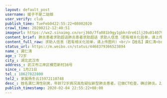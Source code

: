 ```yaml
---
layout: default_post
username: 媛子不是二姑娘
user_verify: club
publish_time: TueFeb0422:55:22+08002020
crawl_time: 20200212-12:40:51
imageurl: https://wx2.sinaimg.cn/orj360/7fa081b9gy1gbkrdre61lj20u014079p.jpg,https://wx3.sinaimg.cn/orj360/7fa081b9gy1gbkrdr0gavj20u014078y.jpg
content_brief: 肺炎患者求助超话肺炎患者求助超话 求助人信息（若有相关化验单，请上传图片）【姓名】龚仁清【年龄】72岁【所在城市】湖北武汉市【所在小区、社区】武汉市江岸区模范新村36号【患病时间】1月21日【联系方式】18627822800【其他紧急联系人】家属杨冬云159 7211 0748【病情描述】 姓名 ...全文
content_full_raw: 求助人信息（若有相关化验单，请上传图片）<br/>【姓名】龚仁清<br/>【年龄】72岁<br/>【所在城市】湖北武汉市<br/>【所在小区、社区】武汉市江岸区模范新村36号<br/>【患病时间】1月21日<br/>【联系方式】18627822800<br/>【其他紧急联系人】家属杨冬云15972110748<br/>【病情描述】<br/>姓名：龚仁清<br/>性别：男，<br/>年龄：72岁<br/>病况：高危疑似新型肺炎患者，已做CT检查，确诊肺炎。2月4日已做核酸检测目前等结果中。<br/>其它基础病史：高血压，冠心病，肾结石等。<br/>1月21开始反复发烧，38.5-39.5度，咳嗽，乏力，老人以为只是普通的感冒发烧并没有在意，直到1.29开始越来越严重，已经两天没吃饭，一天下来喝几囗水，去医院做了血检和CT，显示右肺快全白，申报社区安排到2.4做的核酸，打过所有医院电话都无床位。<br/>目前病情非常严重，昏迷，反复发烧，浑身无力，下不了床，无法进食，家里连氧气机也没有。<br/><br/>家庭地址：武汉市江岸区模范新村36号502室<br/>联系电话：18627822800<br/>家属杨冬云15972110748<br/><br/>住院根本就没有床位，找社区安排住院回复除了等待还是等待，可是疾病不等人呀！请帮帮我们
status_url: https://m.weibo.cn/status/4468379366523894
name_: 龚仁清
age_: 72岁
city_: 湖北武汉市
address_: 武汉市江岸区模范新村36号
since_: 1月21日
tel_: 18627822800
tel2_: 家属杨冬云15972110748
desc_: 姓名龚仁清性别男，年龄72岁病况高危疑似新型肺炎患者，已做CT检查，确诊肺炎。2月4日已做核酸检测目前等结果中。其它基础病史高血压，冠心病，肾结石等。1月21开始反复发烧，38.5-39.5度，咳嗽，乏力，老人以为只是普通的感冒发烧并没有在意，直到1.29开始越来越严重，已经两天没吃饭，一天下来喝几囗水，去医院做了血检和CT，显示右肺快全白，申报社区安排到2.4做的核酸，打过所有医院电话都无床位。目前病情非常严重，昏迷，反复发烧，浑身无力，下不了床，无法进食，家里连氧气机也没有。家庭地址武汉市江岸区模范新村36号502室联系电话18627822800家属杨冬云15972110748住院根本就没有床位，找社区安排住院回复除了等待还是等待，可是疾病不等人呀！请帮帮我们
publish_timestamp: 2020-02-04 22:55:22+08:00
---
```

